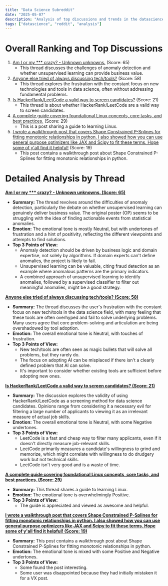 ```yaml
---
title: "Data Science Subreddit"
date: "2025-05-07"
description: "Analysis of top discussions and trends in the datascience subreddit"
tags: ["datascience", "reddit", "analysis"]
---
```


# Overall Ranking and Top Discussions
1.  [Am I or my *** crazy? - Unknown unknowns.](https://www.reddit.com/r/datascience/comments/1kgsn61/am_i_or_my_pms_crazy_unknown_unknowns/) (Score: 65)
    *   This thread discusses the challenges of anomaly detection and whether unsupervised learning can provide business value.
2.  [Anyone else tried of always discussing tech/tools?](https://www.reddit.com/r/datascience/comments/1kgz36l/anyone_else_tried_of_always_discussing_techtools/) (Score: 58)
    *   This thread explores the frustration with the constant focus on new technologies and tools in data science, often without addressing fundamental problems.
3.  [Is HackerRank/LeetCode a valid way to screen candidates?](https://www.reddit.com/r/datascience/comments/1kgzki4/is_hackerrankleetcode_a_valid_way_to_screen/) (Score: 21)
    *   This thread is about whether HackerRank/LeetCode are a valid way to screen candidates.
4.  [A complete guide covering foundational Linux concepts, core tasks, and best practices.](https://github.com/AhmedOsamaMath/linux-basics) (Score: 29)
    *   This is a post sharing a guide to learning Linux.
5.  [I wrote a walkthrough post that covers Shape Constrained P-Splines for fitting monotonic relationships in python. I also showed how you can use general purpose optimizers like JAX and Scipy to fit these terms. Hope some of y'all find it helpful!](http://statmills.com/2025-05-03-monotonic_spline_jax/) (Score: 19)
    *   This post contains a walkthrough post about Shape Constrained P-Splines for fitting monotonic relationships in python.

# Detailed Analysis by Thread
**[Am I or my *** crazy? - Unknown unknowns. (Score: 65)](https://www.reddit.com/r/datascience/comments/1kgsn61/am_i_or_my_pms_crazy_unknown_unknowns/)**
*   **Summary:** The thread revolves around the difficulties of anomaly detection, particularly the debate on whether unsupervised learning can genuinely deliver business value. The original poster (OP) seems to be struggling with the idea of finding actionable events from statistical anomalies.
*   **Emotion:** The emotional tone is mostly Neutral, but with undertones of frustration and a hint of positivity, reflecting the different viewpoints and attempts to find solutions.
*   **Top 3 Points of View:**
    *   Anomaly detection should be driven by business logic and domain expertise, not solely by algorithms. If domain experts can't define anomalies, the project is likely to fail.
    *   Unsupervised learning can be valuable, citing fraud detection as an example where anomalous patterns are the primary indicators.
    *   A combined approach of unsupervised learning to identify anomalies, followed by a supervised classifier to filter out meaningful anomalies, might be a good strategy.

**[Anyone else tried of always discussing tech/tools? (Score: 58)](https://www.reddit.com/r/datascience/comments/1kgz36l/anyone_else_tried_of_always_discussing_techtools/)**
*   **Summary:**  The thread discusses the user's frustration with the constant focus on new tech/tools in the data science field, with many feeling that these tools are often overhyped and fail to solve underlying problems. Many users agree that core problem-solving and articulation are being overshadowed by tool adoption.
*   **Emotion:** The overall emotional tone is Neutral, with touches of frustration.
*   **Top 3 Points of View:**
    *   New tech/tools are often seen as magic bullets that will solve all problems, but they rarely do.
    *   The focus on adopting AI can be misplaced if there isn't a clearly defined problem that AI can solve.
    *   It's important to consider whether existing tools are sufficient before adopting new ones.

**[Is HackerRank/LeetCode a valid way to screen candidates? (Score: 21)](https://www.reddit.com/r/datascience/comments/1kgzki4/is_hackerrankleetcode_a_valid_way_to_screen/)**
*   **Summary:** The discussion explores the validity of using HackerRank/LeetCode as a screening method for data science candidates. Opinions range from considering it a necessary evil for filtering a large number of applicants to viewing it as an irrelevant measure of actual job skills.
*   **Emotion:** The overall emotional tone is Neutral, with some Negative undertones.
*   **Top 3 Points of View:**
    *   LeetCode is a fast and cheap way to filter many applicants, even if it doesn't directly measure job-relevant skills.
    *   LeetCode primarily measures a candidate's willingness to grind and memorize, which might correlate with willingness to do drudgery work but not technical skills.
    *   LeetCode isn't very good and is a waste of time.

**[A complete guide covering foundational Linux concepts, core tasks, and best practices. (Score: 29)](https://github.com/AhmedOsamaMath/linux-basics)**
*   **Summary:** This thread shares a guide to learning Linux.
*   **Emotion:** The emotional tone is overwhelmingly Positive.
*   **Top 3 Points of View:**
    *   The guide is appreciated and viewed as awesome and helpful.

**[I wrote a walkthrough post that covers Shape Constrained P-Splines for fitting monotonic relationships in python. I also showed how you can use general purpose optimizers like JAX and Scipy to fit these terms. Hope some of y'all find it helpful! (Score: 19)](http://statmills.com/2025-05-03-monotonic_spline_jax/)**
*   **Summary:** This post contains a walkthrough post about Shape Constrained P-Splines for fitting monotonic relationships in python.
*   **Emotion:** The emotional tone is mixed with some Positive and Negative undertones.
*   **Top 3 Points of View:**
    *   Some found the post interesting.
    *   Some user was disappointed because they had initially mistaken it for a VX post.
